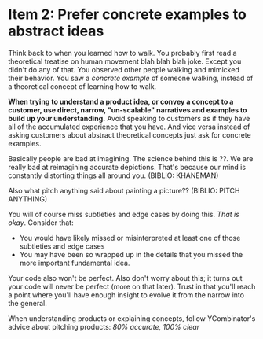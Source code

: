 # Item 2: Prefer concrete examples to abstract ideas

Think back to when you learned how to walk. You probably first read a theoretical treatise on human movement blah blah blah joke. Except you didn't do any of that. You observed other people walking and mimicked their behavior. You saw a _concrete example_ of someone walking, instead of a theoretical concept of learning how to walk.

**When trying to understand a product idea, or convey a concept to a customer, use direct, narrow, "un-scalable" narratives and examples to build up your understanding.** Avoid speaking to customers as if they have all of the accumulated experience that you have. And vice versa instead of asking customers about abstract theoretical concepts just ask for concrete examples.

Basically people are bad at imagining. The science behind this is ??. We are really bad at reimagining accurate depictions. That's because our mind is constantly distorting things all around you. (BIBLIO: KHANEMAN)

Also what pitch anything said about painting a picture?? (BIBLIO: PITCH ANYTHING)

You will of course miss subtleties and edge cases by doing this. _That is okay_. Consider that:

- You would have likely missed or misinterpreted at least one of those subtleties and edge cases
- You may have been so wrapped up in the details that you missed the more important fundamental idea.

Your code also won't be perfect. Also don't worry about this; it turns out your code will never be perfect (more on that later). Trust in that you'll reach a point where you'll have enough insight to evolve it from the narrow into the general.

When understanding products or explaining concepts, follow YCombinator's advice about pitching products: _80% accurate, 100% clear_
